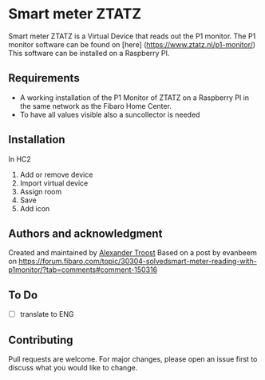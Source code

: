 # Smart meter ZTATZ

Smart meter ZTATZ is a Virtual Device that reads out the P1 monitor. The P1 monitor software can be found on [here]
(https://www.ztatz.nl/p1-monitor/) This software can be installed on a Raspberry PI. 

## Requirements
- A working installation of the P1 Monitor of ZTATZ on a Raspberry PI in the same network as the Fibaro Home Center.
- To have all values visible also a suncollector is needed

## Installation
In HC2
1. Add or remove device
2. Import virtual device
3. Assign room
4. Save
5. Add icon

## Authors and acknowledgment
Created and maintained by [Alexander Troost](https://github.com/atroost)
Based on a post by evanbeem on https://forum.fibaro.com/topic/30304-solvedsmart-meter-reading-with-p1monitor/?tab=comments#comment-150316

## To Do
- [ ] translate to ENG

## Contributing
Pull requests are welcome. For major changes, please open an issue first to discuss what you would like to change.
